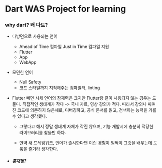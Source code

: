 # Dart WAS Project for learning

### why dart? 왜 다트?

+ 다방면으로 사용되는 언어
    + Ahead of Time 컴파일
        Just in Time 컴파일 지원
    + Flutter
    + App
    + WebApp

+ 모던한 언어
    + Null Safety
    + 코드 스타일까지 지적해주는
    컴파일러, linting

+ Flutter 빼면 시체
    언어의 잠재력은 크지만 Flutter랑 같이 사용되지 않는 경우는 드물다.
    직접적인 생태계가 작다 -> 국내 자료, 영상 강의가 적다.
    따라서 강의나 짜여진 코드에 의존하지 않은채로,
    디버깅하고, 공식 문서를 읽고, 검색하는 능력을 기를 수 있다고 생각했다.

    + 그렇다고 해서 정말 생태계 자체가 작진 않으며,
    기능 개발시에 충분히 적당한 라이브러리를 찾을만 하다.
    
    + 만약 새 프레임워크, 언어가 출시한다면
    이런 경험이 일찍이 그것을 배우는데 도움을 줄거라 생각한다.

+ ##### 홍대병?

